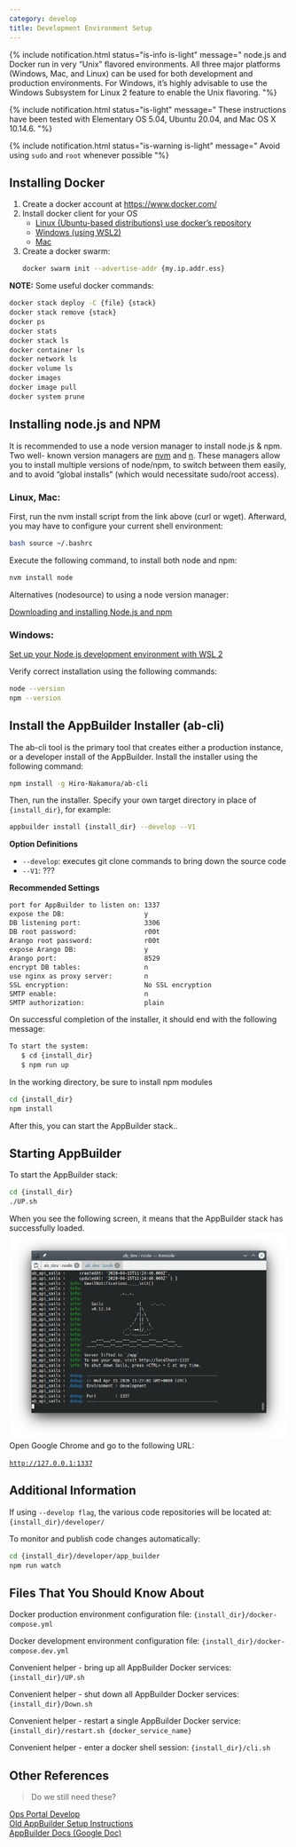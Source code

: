 ```yaml
---
category: develop
title: Development Environment Setup
---
```

{% include notification.html status="is-info is-light" message="
node.js and Docker run in very “Unix” flavored environments. All three major platforms (Windows, Mac, and Linux) can be used for both development and production environments. For Windows, it’s highly advisable to use the Windows Subsystem for Linux 2 feature to enable the Unix flavoring.
"%}

{% include notification.html status="is-light" message="
These instructions have been tested with Elementary OS 5.04, Ubuntu 20.04, and Mac OS X 10.14.6.
"%}

{% include notification.html status="is-warning is-light" message="
Avoid using `sudo` and `root` whenever possible
"%}
## Installing Docker

1. Create a docker account at https://www.docker.com/
1. Install docker client for your OS
   - [Linux (Ubuntu-based distributions) use docker’s repository](https://docs.docker.com/engine/install/ubuntu/)
   - [Windows (using WSL2)](https://docs.docker.com/docker-for-windows/wsl/)
   - [Mac](https://docs.docker.com/docker-for-mac/install/)
1. Create a docker swarm:
   ```bash
   docker swarm init --advertise-addr {my.ip.addr.ess}
   ```

**NOTE:** Some useful docker commands:

```bash
docker stack deploy -C {file} {stack}
docker stack remove {stack}
docker ps
docker stats
docker stack ls
docker container ls
docker network ls
docker volume ls
docker images
docker image pull
docker system prune
```

## Installing node.js and NPM

It is recommended to use a node version manager to install node.js & npm. Two well- known version managers are [nvm](https://github.com/nvm-sh/nvm#node-version-manager---) and [n](https://github.com/tj/n#n--interactively-manage-your-nodejs-versions). These managers allow you to install multiple versions of node/npm, to switch between them easily, and to avoid “global installs” (which would necessitate sudo/root access).

### Linux, Mac:

First, run the nvm install script from the link above (curl or wget). Afterward, you may have to configure your current shell environment:

```bash
bash source ~/.bashrc
```

Execute the following command, to install both node and npm:

```bash
nvm install node
```

Alternatives (nodesource) to using a node version manager:

[Downloading and installing Node.js and npm](https://docs.npmjs.com/downloading-and-installing-node-js-and-npm)

### Windows:

[Set up your Node.js development environment with WSL 2](https://docs.microsoft.com/en-us/windows/nodejs/setup-on-wsl2)

Verify correct installation using the following commands:

```bash
node --version
npm --version
```

## Install the AppBuilder Installer (ab-cli)

The ab-cli tool is the primary tool that creates either a production instance, or a developer install of the AppBuilder. Install the installer using the following command:

```bash
npm install -g Hiro-Nakamura/ab-cli
```

Then, run the installer. Specify your own target directory in place of `{install_dir}`, for example:

```bash
appbuilder install {install_dir} --develop --V1
```

**Option Definitions**

- `--develop`: executes git clone commands to bring down the source code
- `--V1`: ???

**Recommended Settings**

```plaintext
port for AppBuilder to listen on: 1337
expose the DB:                    y
DB listening port:                3306
DB root password:                 r00t
Arango root password:             r00t
expose Arango DB:                 y
Arango port:                      8529
encrypt DB tables:                n
use nginx as proxy server:        n
SSL encryption:                   No SSL encryption
SMTP enable:                      n
SMTP authorization:               plain
```

On successful completion of the installer, it should end with the following message:

```bash
To start the system:
   $ cd {install_dir}
   $ npm run up
```

In the working directory, be sure to install npm modules

```bash
cd {install_dir}
npm install
```

After this, you can start the AppBuilder stack..

## Starting AppBuilder

To start the AppBuilder stack:

```bash
cd {install_dir}
./UP.sh
```

When you see the following screen, it means that the AppBuilder stack has successfully loaded.
![](images/appbuilderUp.png)
Open Google Chrome and go to the following URL:

[`http://127.0.0.1:1337`](http://127.0.0.1:1337)

## Additional Information

If using `--develop flag`, the various code repositories will be located at: `{install_dir}/developer/`

To monitor and publish code changes automatically:

```bash
cd {install_dir}/developer/app_builder
npm run watch
```

## Files That You Should Know About

Docker production environment configuration file: `{install_dir}/docker-compose.yml`

Docker development environment configuration file: `{install_dir}/docker-compose.dev.yml`

Convenient helper - bring up all AppBuilder Docker services: `{install_dir}/UP.sh`

Convenient helper - shut down all AppBuilder Docker services: `{install_dir}/Down.sh`

Convenient helper - restart a single AppBuilder Docker service: `{install_dir}/restart.sh {docker_service_name}`

Convenient helper - enter a docker shell session: `{install_dir}/cli.sh`

## Other References

> Do we still need these?

[Ops Portal Develop](https://github.com/appdevdesigns/opsportal_docs/blob/master/develop/Develop.md)\
[Old AppBuilder Setup Instructions](oldSetup/Setup.md)\
[AppBuilder Docs (Google Doc)](https://docs.google.com/document/d/1iUrzwCRnTxKRDgTySO6nwvlAa_f3re1hDpNpEeo9500/edit)
